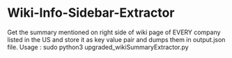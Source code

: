 # Wiki-Info-Sidebar-Extractor
Get the summary mentioned on right side of wiki page of EVERY company listed in the US and store it as key value pair and dumps them in output.json file.
Usage :
sudo python3 upgraded_wikiSummaryExtractor.py
